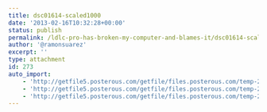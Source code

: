 ```yaml
---
title: dsc01614-scaled1000
date: '2013-02-16T10:32:28+00:00'
status: publish
permalink: /ldlc-pro-has-broken-my-computer-and-blames-it/dsc01614-scaled1000
author: '@ramonsuarez'
excerpt: ''
type: attachment
id: 273
auto_import:
    - 'http://getfile5.posterous.com/getfile/files.posterous.com/temp-2013-02-04/uArdjoldbpzzkzBqrkmlGmzwEBjuGnJBkEowGmzhJvzbnFgipyCpfGvixjdE/DSC01614.JPG.scaled1000.jpg'
    - 'http://getfile5.posterous.com/getfile/files.posterous.com/temp-2013-02-04/uArdjoldbpzzkzBqrkmlGmzwEBjuGnJBkEowGmzhJvzbnFgipyCpfGvixjdE/DSC01614.JPG.scaled1000.jpg'
    - 'http://getfile5.posterous.com/getfile/files.posterous.com/temp-2013-02-04/uArdjoldbpzzkzBqrkmlGmzwEBjuGnJBkEowGmzhJvzbnFgipyCpfGvixjdE/DSC01614.JPG.scaled1000.jpg'
---
```

<!DOCTYPE html PUBLIC "-//W3C//DTD HTML 4.0 Transitional//EN" "http://www.w3.org/TR/REC-html40/loose.dtd">
<?xml encoding="UTF-8">
